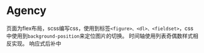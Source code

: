 # Agency
页面为flex布局，scss编写css，使用到标签`<figure>、<dl>、<fieldset>`，css中使用到`background-position`来定位图片的切换。
时间轴使用列表奇偶数样式相反实现。
响应式后补中


